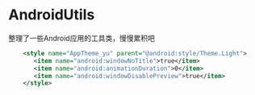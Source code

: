 # AndroidUtils
整理了一些Android应用的工具类，慢慢累积吧

```xml
    <style name="AppTheme_yu" parent="@android:style/Theme.Light">    
       <item name="android:windowNoTitle">true</item>    
       <item name="android:animationDuration">0</item>  
       <item name="android:windowDisablePreview">true</item>  
    </style>    
```
